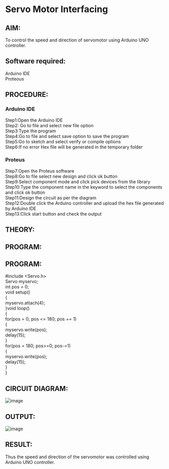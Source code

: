 # Servo Motor Interfacing 

##  AIM:
To control the speed and direction of servomotor using Arduino UNO controller.

## Software required:
Arduino IDE </br>
Proteous

## PROCEDURE:
### Arduino IDE
Step1:Open the Arduino IDE </br>
Step2: Go to file and select new file option </br>
Step3:Type the program </br>
Step4:Go to file and select save option to save the program </br>
Step5:Go to sketch and select verify or compile options </br>
Step6:If no error Hex file will be generated in the temporary folder </br>
### Proteus
Step7:Open the Proteus software </br>
Step8:Go to file select new design and click ok button </br>
Step9:Select component mode and click pick devices from the library </br>
Step10:Type the component name in the keyword to select the components and click ok button </br>
Step11:Design the circuit as per the diagram </br>
Step12:Double click the Arduino controller and upload the hex file generated by Arduino IDE </br>
Step13:Click start button and check the output

## THEORY:

## PROGRAM:

## PROGRAM:
#include <Servo.h></br>
Servo myservo;</br>
int pos = 0;</br>
void setup()</br>
{</br>
myservo.attach(4);</br>
}void loop()</br>
{</br>
for(pos = 0; pos <= 180; pos += 1)</br>
{</br>
myservo.write(pos);</br>
delay(15);</br>
}</br>
for(pos = 180; pos>=0; pos-=1)</br>
{</br>
myservo.write(pos);</br>
delay(15);</br>
}</br>
}</br>
## CIRCUIT DIAGRAM:
![image](https://github.com/AMANKUMAR2541/Servo-Motor-Interfacing/assets/132323363/da716c99-9b71-4e3d-9bb6-21bff688f2b8)
## OUTPUT:
![image](https://github.com/AMANKUMAR2541/Servo-Motor-Interfacing/assets/132323363/6a8328cf-647e-4af8-80db-d0ebca6fe0da)
## RESULT:
Thus the speed and direction of the servomotor was controlled using Arduino UNO controller.

